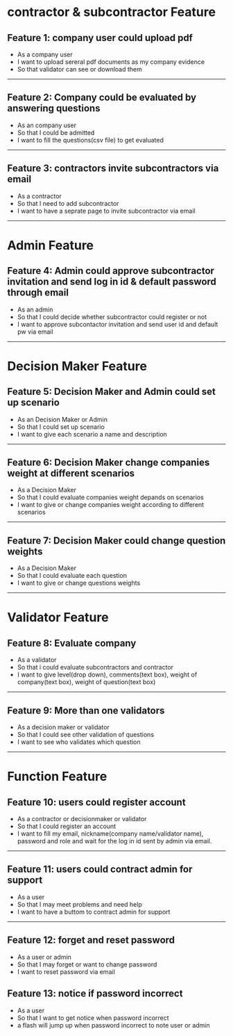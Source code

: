 # contractor & subcontractor Feature
## Feature 1: company user could upload pdf
- As a company user 
- I want to upload sereral pdf documents as my company evidence
- So that validator can see or download them
---
## Feature 2: Company could be evaluated by answering questions
- As an company user
- So that I could be admitted
- I want to fill the questions(csv file) to get evaluated
---
## Feature 3: contractors invite subcontractors via email
- As a contractor
- So that I need to add subcontractor
- I want to have a seprate page to invite subcontractor via email
---
# Admin Feature
## Feature 4: Admin could approve subcontractor invitation and send log in id & default password through email
- As an admin
- So that I could decide whether subcontractor could register or not
- I want to approve subcontactor invitation and send user id and default pw via email
---
# Decision Maker Feature
## Feature 5: Decision Maker and Admin could set up scenario
- As an Decision Maker or Admin
- So that I could set up scenario
- I want to give each scenario a name and description 
---
## Feature 6: Decision Maker change companies weight at different scenarios
- As a Decision Maker
- So that I could evaluate companies weight depands on scenarios
- I want to give or change companies weight according to different scenarios
---
## Feature 7: Decision Maker could change question weights
- As a Decision Maker
- So that I could evaluate each question
- I want to give or change questions weights
---
# Validator Feature
## Feature 8: Evaluate company
- As a validator
- So that i could evaluate subcontractors and contractor
- I want to give level(drop down), comments(text box), weight of company(text box), weight of question(text box)
---
## Feature 9: More than one validators
- As a decision maker or validator
- So that I could see other validation of questions
- I want to see who validates which question
---

# Function Feature
## Feature 10: users could register account
- As a contractor or decisionmaker or validator
- So that I could register an account
- I want to fill my email, nickname(company name/validator name), password and role and wait for the log in id sent by admin via email.
---
## Feature 11: users could contract admin for support
- As a user
- So that I may meet problems and need help
- I want to have a buttom to contract admin for support 
---
## Feature 12: forget and reset password
- As a user or admin
- So that I may forget or want to change password
- I want to reset password via email

## Feature 13: notice if password incorrect 

- As a user
- So that I want to get notice when password incorrect
- a flash will jump up when password incorrect to note user or admin






